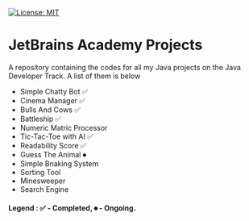 [![License: MIT](https://img.shields.io/badge/License-MIT-yellow.svg)](https://raw.githubusercontent.com/kj3moraes/JetBrains_Academy_Projects/main/LICENSE.md)

# JetBrains Academy Projects
A repository containing the codes for all my Java projects on the Java Developer Track. A list of them is below 
* Simple Chatty Bot ✅
* Cinema Manager ✅
* Bulls And Cows ✅
* Battleship ✅
* Numeric Matric Processor
* Tic-Tac-Toe with AI ✅
* Readability Score ✅
* Guess The Animal ⏺
* Simple Bnaking System 
* Sorting Tool
* Minesweeper
* Search Engine



#### Legend : ✅ - Completed, ⏺ - Ongoing.
